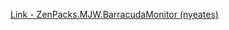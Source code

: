 [Link - ZenPacks.MJW.BarracudaMonitor (nyeates)](https://github.com/nyeates/ZenPacks.MJW.BarracudaMonitor)
